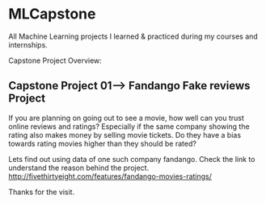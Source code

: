 # MLCapstone
All Machine Learning projects I learned & practiced during my courses and internships.

Capstone Project
Overview:
## Capstone Project 01--> Fandango Fake reviews Project

If you are planning on going out to see a movie, how well can you trust online reviews and ratings? 
Especially if the same company showing the rating also makes money by selling movie tickets. 
Do they have a bias towards rating movies higher than they should be rated?

Lets find out using data of one such company fandango.
Check the link to understand the reason behind the project.
http://fivethirtyeight.com/features/fandango-movies-ratings/

Thanks for the visit.
